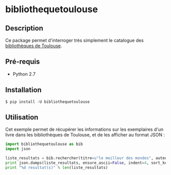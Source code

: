 bibliothequetoulouse
====================================

## Description

Ce package permet d'interroger très simplement le catalogue des [bibliothèques de Toulouse](http://bibliotheque.toulouse.fr).
 
## Pré-requis

 - Python 2.7

## Installation

    $ pip install -U bibliothequetoulouse

## Utilisation

Cet exemple permet de récupérer les informations sur les exemplaires d'un livre dans les bibliothèques de Toulouse, et de les afficher au format JSON :

```python
import bibliothequetoulouse as bib
import json

liste_resultats = bib.rechercher(titre=u"le meilleur des mondes", auteur=u"aldous huxley")
print json.dumps(liste_resultats, ensure_ascii=False, indent=4, sort_keys=True)
print "%d resultat(s)" % len(liste_resultats)
```